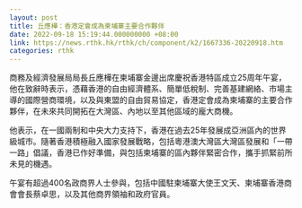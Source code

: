 ```yaml
---
layout: post
title: 丘應樺：香港定會成為柬埔寨主要合作夥伴
date: 2022-09-18 15:19:44.000000000 +08:00
link: https://news.rthk.hk/rthk/ch/component/k2/1667336-20220918.htm
categories: rthk
---
```


商務及經濟發展局局長丘應樺在柬埔寨金邊出席慶祝香港特區成立25周年午宴，他在致辭時表示，憑藉香港的自由經濟體系、簡單低稅制、完善基建網絡、市場主導的國際營商環境，以及與東盟的自由貿易協定，香港定會成為柬埔寨的主要合作夥伴，在未來共同開拓在大灣區、內地以至其他區域的龐大商機。

他表示，在一國兩制和中央大力支持下，香港在過去25年發展成亞洲區內的世界級城市。隨著香港積極融入國家發展戰略，包括粵港澳大灣區大灣區發展和「一帶一路」倡議，香港已作好準備，與包括柬埔寨的區內夥伴緊密合作，攜手抓緊前所未見的機遇。

午宴有超過400名政商界人士參與，包括中國駐柬埔寨大使王文天、柬埔寨香港商會會長蔡卓思，以及其他商界領袖和政府官員。
